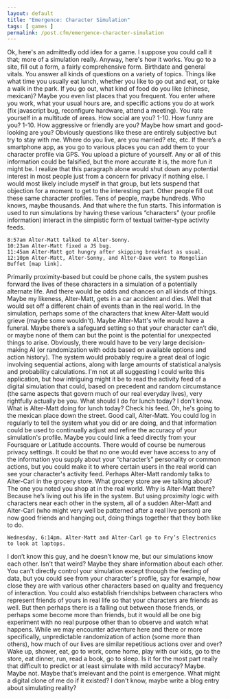```yaml
---
layout: default
title: "Emergence: Character Simulation"
tags: [ games ]
permalink: /post.cfm/emergence-character-simulation
---
```


Ok, here's an admittedly odd idea for a game. I suppose you could call it that; more of a simulation really. Anyway, here's how it works. You go to a site, fill out a form, a fairly comprehensive form. Birthdate and general vitals. You answer all kinds of questions on a variety of topics. Things like what time you usually eat lunch, whether you like to go out and eat, or take a walk in the park. If you go out, what kind of food do you like (chinese, mexican)? Maybe you even list places that you frequent. You enter where you work, what your usual hours are, and specific actions you do at work (fix javascript bug, reconfigure hardware, attend a meeting). You rate yourself in a multitude of areas. How social are you? 1-10. How funny are you? 1-10. How aggressive or friendly are you? Maybe how smart and good- looking are you? Obviously questions like these are entirely subjective but try to stay with me. Where do you live, are you married? etc, etc. If there’s a smartphone app, as you go to various places you can add them to your character profile via GPS. You upload a picture of yourself. Any or all of this information could be falsified, but the more accurate it is, the more fun it might be. I realize that this paragraph alone would shut down any potential interest in most people just from a concern for privacy if nothing else. I would most likely include myself in that group, but lets suspend that objection for a moment to get to the interesting part.
Other people fill out these same character profiles. Tens of people, maybe hundreds. Who knows, maybe thousands. And that where the fun starts. This information is used to run simulations by having these various “characters” (your profile information) interact in the simpistic form of textual twitter-type activity feeds.
 
	8:57am Alter-Matt talked to Alter-Sonny. 
	10:23am Alter-Matt fixed a JS bug. 
	11:45am Alter-Matt got hungry after skipping breakfast as usual. 
	12:10pm Alter-Matt, Alter-Sonny, and Alter-Dave went to Mongolian Buffet [map link].
 
Primarily proximity-based but could be phone calls, the system pushes forward the lives of these characters in a simulation of a potentially alternate life. And there would be odds and chances on all kinds of things. Maybe my likeness, Alter-Matt, gets in a car accident and dies. Well that would set off a different chain of events than in the real world. In the simulation, perhaps some of the characters that knew Alter-Matt would grieve (maybe some wouldn't). Maybe Alter-Matt's wife would have a funeral. Maybe there’s a safeguard setting so that your character can’t die, or maybe none of them can but the point is the potential for unexpected things to arise. Obviously, there would have to be very large decision-making AI (or randomization with odds based on available options and action history). The system would probably require a great deal of logic involving sequential actions, along with large amounts of statistical analysis and probability calculations.
I'm not at all suggesting I could write this application, but how intriguing might it be to read the activity feed of a digital simulation that could, based on precedent and random circumstance (the same aspects that govern much of our real everyday lives), very rightfully actually be you. What should I do for lunch today? I don’t know. What is Alter-Matt doing for lunch today? Check his feed. Oh, he's going to the mexican place down the street. Good call, Alter-Matt.
You could log in regularly to tell the system what you did or are doing, and that information could be used to continually adjust and refine the accuracy of your simulation's profile. Maybe you could link a feed directly from your Foursquare or Latitude accounts. There would of course be numerous privacy settings. It could be that no one would ever have access to any of the information you supply about your “character’s” personality or common actions, but you could make it to where certain users in the real world can see your character's activity feed. Perhaps Alter-Matt randomly talks to Alter-Carl in the grocery store. What grocery store are we talking about? The one you noted you shop at in the real world. Why is Alter-Matt there? Because he’s living out his life in the system. But using proximity logic with characters near each other in the system, all of a sudden Alter-Matt and Alter-Carl (who might very well be patterned after a real live person) are now good friends and hanging out, doing things together that they both like to do.

	Wednesday, 6:14pm. Alter-Matt and Alter-Carl go to Fry’s Electronics to look at laptops.

I don’t know this guy, and he doesn’t know me, but our simulations know each other. Isn't that weird? Maybe they share information about each other. You can't directly control your simulation except through the feeding of data, but you could see from your character's profile, say for example, how close they are with various other characters based on quality and frequency of interaction. You could also establish friendships between characters who represent friends of yours in real life so that your characters are friends as well. But then perhaps there is a falling out between those friends, or perhaps some become more than friends, but it would all be one big experiment with no real purpose other than to observe and watch what happens. While we may encounter adventure here and there or more specifically, unpredictable randomization of action (some more than others), how much of our lives are similar repetitious actions over and over? Wake up, shower, eat, go to work, come home, play with our kids, go to the store, eat dinner, run, read a book, go to sleep. Is it for the most part really that difficult to predict or at least simulate with mild accuracy? Maybe. Maybe not. Maybe that’s irrelevant and the point is emergence. What might a digital clone of me do if it existed? I don't know, maybe write a blog entry about simulating reality?
